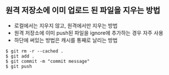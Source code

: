 ## 원격 저장소에 이미 업로드 된 파일을 지우는 방법

- 로컬에서는 지우지 않고, 원격에서만 지우는 방법
- 원격 저장소에 이미 push된 파일을 ignore에 추가하는 경우 자주 사용
- 하단에 써있는 방법은 캐시를 통째로 날리는 방법

```
$ git rm -r --cached .
$ git add .
$ git commit -m "commit message"
$ git push
```

